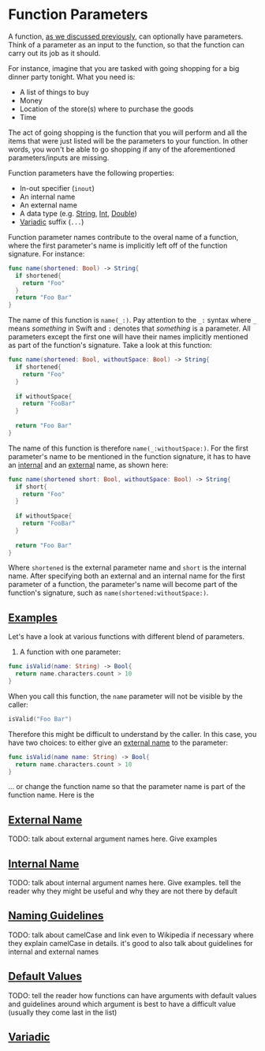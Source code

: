 # Function Parameters

A function, [as we discussed previously](functions.md), can optionally have parameters. Think of a parameter as an input to the function, so that the function can carry out its job as it should.

For instance, imagine that you are tasked with going shopping for a big dinner party tonight. What you need is:

* A list of things to buy
* Money
* Location of the store(s) where to purchase the goods
* Time

The act of going shopping is the function that you will perform and all the items that were just listed will be the parameters to your function. In other words, you won't be able to go shopping if any of the aforementioned parameters/inputs are missing.

Function parameters have the following properties:

* In-out specifier (`inout`)
* An internal name
* An external name
* A data type (e.g. [String](string.md), [Int](integer.md), [Double](double.md))
* [Variadic](#variadic) suffix (`...`)

Function parameter names contribute to the overal name of a function, where the first parameter's name is implicitly left off of the function signature. For instance:

```swift
func name(shortened: Bool) -> String{
  if shortened{
    return "Foo"
  }
  return "Foo Bar"
}
```

The name of this function is `name(_:)`. Pay attention to the `_:` syntax where `_` means _something_ in Swift and `:` denotes that _something_ is a parameter. All parameters except the first one will have their names implicitly mentioned as part of the function's signature. Take a look at this function:

```swift
func name(shortened: Bool, withoutSpace: Bool) -> String{
  if shortened{
    return "Foo"
  }
  
  if withoutSpace{
    return "FooBar"
  }
  
  return "Foo Bar"
}
```

The name of this function is therefore `name(_:withoutSpace:)`. For the first parameter's name to be mentioned in the function signature, it has to have an [internal](#internal-name) and an [external](#external-name) name, as shown here:

```swift
func name(shortened short: Bool, withoutSpace: Bool) -> String{
  if short{
    return "Foo"
  }
  
  if withoutSpace{
    return "FooBar"
  }
  
  return "Foo Bar"
}
```

Where `shortened` is the external parameter name and `short` is the internal name. After specifying both an external and an internal name for the first parameter of a function, the parameter's name will become part of the function's signature, such as `name(shortened:withoutSpace:)`.

## [Examples](#examples)

Let's have a look at various functions with different blend of parameters.

1. A function with one parameter:

```swift
func isValid(name: String) -> Bool{
  return name.characters.count > 10
}
```

When you call this function, the `name` parameter will not be visible by the caller:

```swift
isValid("Foo Bar")
```

Therefore this might be difficult to understand by the caller. In this case, you have two choices: to either give an [external name](#external-name) to the parameter:

```swift
func isValid(name name: String) -> Bool{
  return name.characters.count > 10
}
```

... or change the function name so that the parameter name is part of the function name. Here is the 

## [External Name](#external-name)

TODO: talk about external argument names here. Give examples

## [Internal Name](#internal-name)

TODO: talk about internal argument names here. Give examples. tell the reader why they might be useful and why they are not there by default

## [Naming Guidelines](#naming-guidelines)
 
TODO: talk about camelCase and link even to Wikipedia if necessary where they explain camelCase in details. it's good to also talk about guidelines for internal and external names

## [Default Values](#default-values)

TODO: tell the reader how functions can have arguments with default values and guidelines around which argument is best to have a difficult value (usually they come last in the list)

## [Variadic](#variadic)


 

